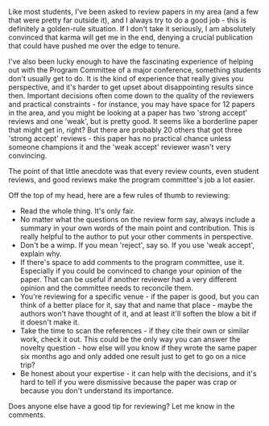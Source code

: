 <!--
.. title: On Reviewing
.. date: 2006/01/19 22:27
.. slug: on-reviewing
.. link:
.. description:
.. tags: grad-school, research
-->


Like most students, I've been asked to review papers in my area (and a few that were pretty far outside it), and I always try to do a good job - this is definitely a golden-rule situation. If I don't take it seriously, I am absolutely convinced that karma will get me in the end, denying a crucial publication that could have pushed me over the edge to tenure.

I've also been lucky enough to have the fascinating experience of helping out with the Program Committee of a major conference, something students don't usually get to do. It is the kind of experience that really gives you perspective, and it's harder to get upset about disappointing results since then. Important decisions often come down to the quality of the reviewers and practical constraints - for instance, you may have space for 12 papers in the area, and you might be looking at a paper has two 'strong accept' reviews and one 'weak', but is pretty good. It seems like a borderline paper that might get in, right? But there are probably 20 others that got three 'strong accept' reviews - this paper has no practical chance unless someone champions it and the 'weak accept' reviewer wasn't very convincing.

The point of that little anecdote was that every review counts, even student reviews, and good reviews make the program committee's job a lot easier.

Off the top of my head, here are a few rules of thumb to reviewing:

* Read the whole thing. It's only fair.
* No matter what the questions on the review form say, always include a summary in your own words of the main point and contribution. This is really helpful to the author to put your other comments in perspective.
* Don't be a wimp. If you mean 'reject', say so. If you use 'weak accept', explain why.
* If there's space to add comments to the program committee, use it. Especially if you could be convinced to change your opinion of the paper. That can be useful if another reviewer had a very different opinion and the committee needs to reconcile them.
* You're reviewing for a specific venue - if the paper is good, but you can think of a better place for it, say that and name that place - maybe the authors won't have thought of it, and at least it'll soften the blow a bit if it doesn't make it.
* Take the time to scan the references - if they cite their own or similar work, check it out. This could be the only way you can answer the novelty question - how else will you know if they wrote the same paper six months ago and only added one result just to get to go on a nice trip?
* Be honest about your expertise - it can help with the decisions, and it's hard to tell if you were dismissive because the paper was crap or because you don't understand its importance.

Does anyone else have a good tip for reviewing? Let me know in the comments.
